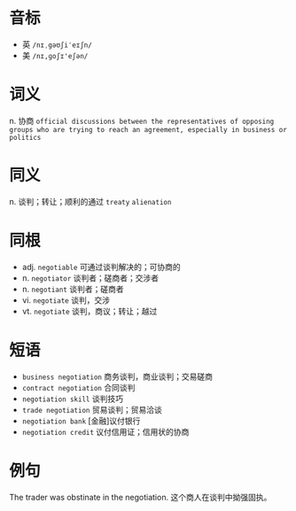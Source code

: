 # 音标

- 英 `/nɪˌgəʊʃiˈeɪʃn/`
- 美 `/nɪ,ɡoʃɪ'eʃən/`

# 词义

n. 协商
`official discussions between the representatives of opposing groups who are trying to reach an agreement, especially in business or politics`

# 同义

n. 谈判；转让；顺利的通过
`treaty` `alienation`

# 同根

- adj. `negotiable` 可通过谈判解决的；可协商的
- n. `negotiator` 谈判者；磋商者；交涉者
- n. `negotiant` 谈判者；磋商者
- vi. `negotiate` 谈判，交涉
- vt. `negotiate` 谈判，商议；转让；越过

# 短语

- `business negotiation` 商务谈判，商业谈判；交易磋商
- `contract negotiation` 合同谈判
- `negotiation skill` 谈判技巧
- `trade negotiation` 贸易谈判；贸易洽谈
- `negotiation bank` [金融]议付银行
- `negotiation credit` 议付信用证；信用状的协商

# 例句

The trader was obstinate in the negotiation.
这个商人在谈判中拗强固执。


